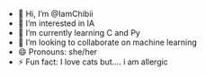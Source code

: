- 👋 Hi, I’m @IamChibii
- 👀 I’m interested in IA
- 🌱 I’m currently learning C and Py 
- 💞️ I’m looking to collaborate on machine learning
- 😄 Pronouns: she/her
- ⚡ Fun fact: I love cats but.... i am allergic
